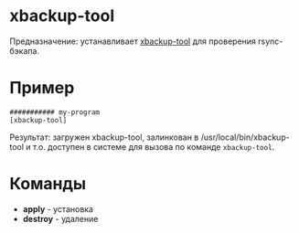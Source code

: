 # xbackup-tool

Предназначение: устанавливает [xbackup-tool](https://github.com/pavelvasev/xbackup-tool) для проверения rsync-бэкапа.

# Пример

```
########### my-program
[xbackup-tool]
```
Результат: загружен xbackup-tool, залинкован в /usr/local/bin/xbackup-tool и т.о. доступен в системе для вызова по команде `xbackup-tool`.

# Команды

* **apply** - установка
* **destroy** - удаление
